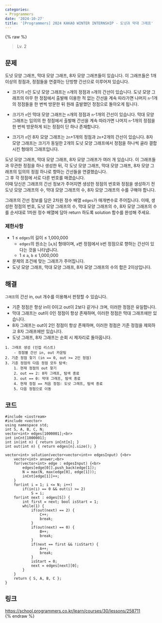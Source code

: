 ```yaml
---
categories:
- Programmers
date: '2024-10-27'
title: '[Programmers] 2024 KAKAO WINTER INTERNSHIP - 도넛과 막대 그래프'
---
```


{% raw %}
> Lv. 2<br>

## 문제
도넛 모양 그래프, 막대 모양 그래프, 8자 모양 그래프들이 있습니다. 이 그래프들은 1개 이상의 정점과, 정점들을 연결하는 단방향 간선으로 이루어져 있습니다.

-   크기가  `n`인 도넛 모양 그래프는  `n`개의 정점과  `n`개의 간선이 있습니다. 도넛 모양 그래프의 아무 한 정점에서 출발해 이용한 적 없는 간선을 계속 따라가면 나머지  `n`-1개의 정점들을 한 번씩 방문한 뒤 원래 출발했던 정점으로 돌아오게 됩니다.

-   크기가  `n`인 막대 모양 그래프는  `n`개의 정점과  `n`-1개의 간선이 있습니다. 막대 모양 그래프는 임의의 한 정점에서 출발해 간선을 계속 따라가면 나머지  `n`-1개의 정점을 한 번씩 방문하게 되는 정점이 단 하나 존재합니다.

-   크기가  `n`인 8자 모양 그래프는  `2n`+1개의 정점과  `2n`+2개의 간선이 있습니다. 8자 모양 그래프는 크기가 동일한 2개의 도넛 모양 그래프에서 정점을 하나씩 골라 결합시킨 형태의 그래프입니다.

도넛 모양 그래프, 막대 모양 그래프, 8자 모양 그래프가 여러 개 있습니다. 이 그래프들과 무관한 정점을 하나 생성한 뒤, 각 도넛 모양 그래프, 막대 모양 그래프, 8자 모양 그래프의 임의의 정점 하나로 향하는 간선들을 연결했습니다.  
그 후 각 정점에 서로 다른 번호를 매겼습니다.  
이때 당신은 그래프의 간선 정보가 주어지면 생성한 정점의 번호와 정점을 생성하기 전 도넛 모양 그래프의 수, 막대 모양 그래프의 수, 8자 모양 그래프의 수를 구해야 합니다.

그래프의 간선 정보를 담은 2차원 정수 배열  `edges`가 매개변수로 주어집니다. 이때, 생성한 정점의 번호, 도넛 모양 그래프의 수, 막대 모양 그래프의 수, 8자 모양 그래프의 수를 순서대로 1차원 정수 배열에 담아 return 하도록 solution 함수를 완성해 주세요.

### 제한사항
-   1 ≤  `edges`의 길이 ≤ 1,000,000
    -   `edges`의 원소는 [`a`,`b`] 형태이며,  `a`번 정점에서  `b`번 정점으로 향하는 간선이 있다는 것을 나타냅니다.
    -   1 ≤  `a`,  `b`  ≤ 1,000,000
-   문제의 조건에 맞는 그래프가 주어집니다.
-   도넛 모양 그래프, 막대 모양 그래프, 8자 모양 그래프의 수의 합은 2이상입니다.

## 해결
`그래프`의 간선 in, out 개수를 이용해서 판정할 수 있습니다.
- 기준 정점은 항상 in이 0이고 out이 2보다 같거나 크며, 이러한 정점은 유일합니다.
- 막대 그래프는 out이 0인 정점이 항상 존재하며, 이러한 정점은 막대 그래프에만 있습니다.
- 8자 그래프는 out이 2인 정점이 항상 존재하며, 이러한 정점은 기준 정점을 제외하고 8자 그래프에만 있습니다.
- 도넛 그래프, 8자 그래프는 순회 시 제자리로 돌아옵니다.

```
1. 그래프 생성 (인접 리스트)
	- 정점별 간선 in, out 카운팅
2. 기준 정점 찾기 (in == 0, out >= 2인 정점)
3. 기준 정점의 다음 정점 모두 탐색:
	1. 현재 정점의 out 찾기
	2. out == 2: 8자 그래프, 탐색 종료
	3. out == 0: 막대 그래프, 탐색 종료
	4. 현재 정점 == 처음 정점: 도넛 그래프, 탐색 종료
	5. 다음 정점으로 이동
```

## 코드
```
#include <iostream>
#include <vector>
using namespace std;
int S, A, B, C, N;
vector<int> edges[1000001];<br>
int inCnt[1000001];
int in(int n) { return inCnt[n]; }
int out(int n) { return edges[n].size(); }

vector<int> solution(vector<vector<int>> edgesInput) {<br>
    vector<int> answer;<br>
    for(vector<int> edge : edgesInput) {<br>
        edges[edge[0]].push_back(edge[1]);
        N = max(N, max(edge[0], edge[1]));
        inCnt[edge[1]]++;
    }
    for(int i = 1; i <= N; i++)
        if(in(i) == 0 && out(i) >= 2)
            S = i;
    for(int next : edges[S]) {
        int first = next; bool isStart = 1;
        while(1) {
            if(out(next) == 2) {
                C++;
                break;
            }
            if(out(next) == 0) {
                B++;
                break;
            }
            if(next == first && !isStart) {
                A++;
                break;
            }
            isStart = 0;
            next = edges[next][0];
        }
    }
    return { S, A, B, C };
}
```

## 링크
https://school.programmers.co.kr/learn/courses/30/lessons/258711<br>
{% endraw %}